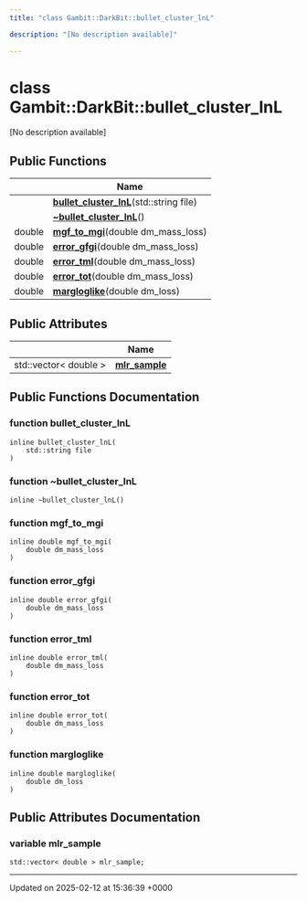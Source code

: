 ```yaml
---
title: "class Gambit::DarkBit::bullet_cluster_lnL"

description: "[No description available]"

---
```


# class Gambit::DarkBit::bullet_cluster_lnL



[No description available]

## Public Functions

|                | Name           |
| -------------- | -------------- |
| | **[bullet_cluster_lnL](/documentation/code/classes/classgambit_1_1darkbit_1_1bullet__cluster__lnl/#function-bullet-cluster-lnl)**(std::string file) |
| | **[~bullet_cluster_lnL](/documentation/code/classes/classgambit_1_1darkbit_1_1bullet__cluster__lnl/#function-bullet-cluster-lnl)**() |
| double | **[mgf_to_mgi](/documentation/code/classes/classgambit_1_1darkbit_1_1bullet__cluster__lnl/#function-mgf-to-mgi)**(double dm_mass_loss) |
| double | **[error_gfgi](/documentation/code/classes/classgambit_1_1darkbit_1_1bullet__cluster__lnl/#function-error-gfgi)**(double dm_mass_loss) |
| double | **[error_tml](/documentation/code/classes/classgambit_1_1darkbit_1_1bullet__cluster__lnl/#function-error-tml)**(double dm_mass_loss) |
| double | **[error_tot](/documentation/code/classes/classgambit_1_1darkbit_1_1bullet__cluster__lnl/#function-error-tot)**(double dm_mass_loss) |
| double | **[margloglike](/documentation/code/classes/classgambit_1_1darkbit_1_1bullet__cluster__lnl/#function-margloglike)**(double dm_loss) |

## Public Attributes

|                | Name           |
| -------------- | -------------- |
| std::vector< double > | **[mlr_sample](/documentation/code/classes/classgambit_1_1darkbit_1_1bullet__cluster__lnl/#variable-mlr-sample)**  |

## Public Functions Documentation

### function bullet_cluster_lnL

```
inline bullet_cluster_lnL(
    std::string file
)
```


### function ~bullet_cluster_lnL

```
inline ~bullet_cluster_lnL()
```


### function mgf_to_mgi

```
inline double mgf_to_mgi(
    double dm_mass_loss
)
```


### function error_gfgi

```
inline double error_gfgi(
    double dm_mass_loss
)
```


### function error_tml

```
inline double error_tml(
    double dm_mass_loss
)
```


### function error_tot

```
inline double error_tot(
    double dm_mass_loss
)
```


### function margloglike

```
inline double margloglike(
    double dm_loss
)
```


## Public Attributes Documentation

### variable mlr_sample

```
std::vector< double > mlr_sample;
```


-------------------------------

Updated on 2025-02-12 at 15:36:39 +0000